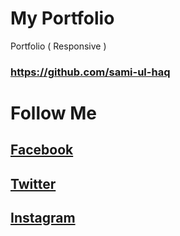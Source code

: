 # My Portfolio
Portfolio ( Responsive )
### https://github.com/sami-ul-haq

# Follow Me 
## [Facebook](https://www.facebook.com/sami.ul.haq.2017)
## [Twitter](https://twitter.com/samiulhaq0123)
## [Instagram](https://www.instagram.com/_samiulhaq/)
